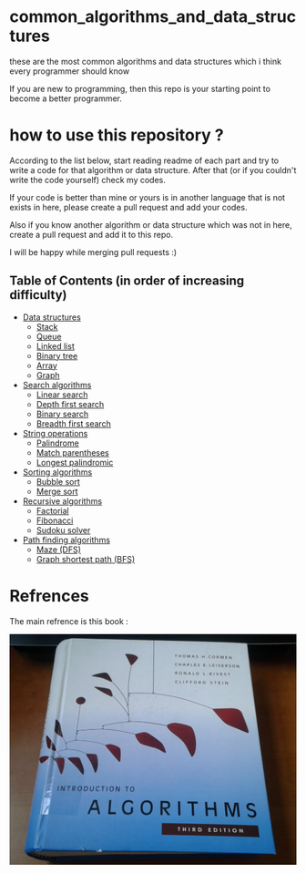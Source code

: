 # common_algorithms_and_data_structures
these are the most common algorithms and data structures which i think every programmer should know

If you are new to programming, then this repo is your starting point to become a better programmer.

# how to use this repository ?

According to the list below, start reading readme of each part and try to write a code for that algorithm or data structure. After that (or if you couldn't write the code yourself) check my codes.

If your code is better than mine or yours is in another language that is not exists in here, please create a pull request and add your codes.

Also if you know another algorithm or data structure which was not in here, create a pull request and add it to this repo.

I will be happy while merging pull requests :)

## Table of Contents (in order of increasing difficulty)

- [Data structures](./data_structures)
  - [Stack](./data_structures/stack_structure)
  - [Queue](./data_structures/queue_structure)
  - [Linked list](./data_structures/linked_list_structure)
  - [Binary tree](./data_structures/binary_tree_structure)
  - [Array](./data_structures/array_structure)
  - [Graph](./data_structures/graph_structure)
- [Search algorithms](./search_algorithms)
  - [Linear search](./search_algorithms/linear_search)
  - [Depth first search](./search_algorithms/depth_first_search)
  - [Binary search](./search_algorithms/binary_search)
  - [Breadth first search](./search_algorithms/breadth_first_search)
- [String operations](./string_operations)
  - [Palindrome](./string_operations/palindrome)
  - [Match parentheses](./string_operations/match_parentheses)
  - [Longest palindromic](./string_operations/longest_palindromic)
- [Sorting algorithms](./sorting_algorithms)
  - [Bubble sort](./sorting_algorithms/bubble_sort)
  - [Merge sort](./sorting_algorithms/merge_sort)
- [Recursive algorithms](./recursive_algorithms)
  - [Factorial](./recursive_algorithms/factorial)
  - [Fibonacci](./recursive_algorithms/fibonacci)
  - [Sudoku solver](./recursive_algorithms/sudoku_solver)
- [Path finding algorithms](./path_finding_algorithms)
  - [Maze (DFS)](./path_finding_algorithms/maze_dfs)
  - [Graph shortest path (BFS)](./path_finding_algorithms/bfs_shortest_path.py)


# Refrences

The main refrence is this book :

![Introduction to algorithms](./docs/intro_to_algos.jpg)